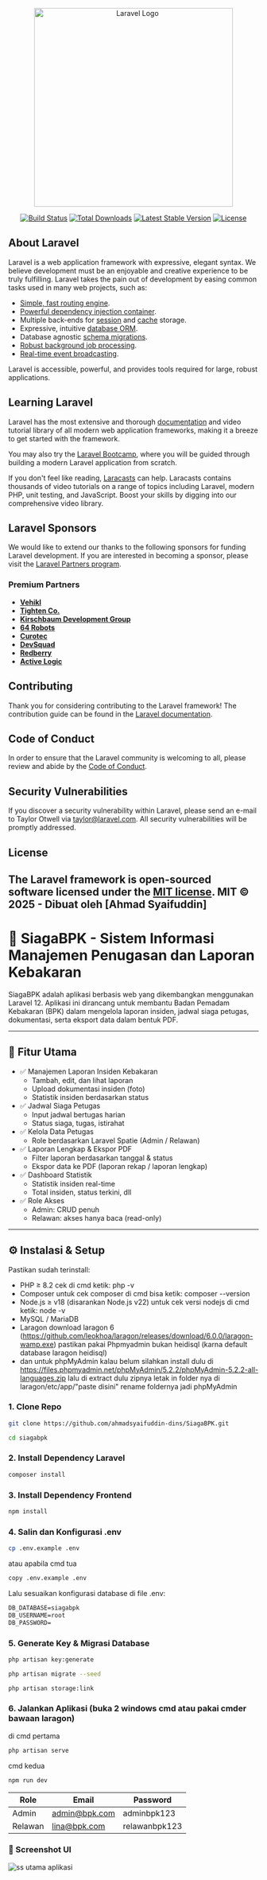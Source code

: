 <p align="center"><a href="https://laravel.com" target="_blank"><img src="https://raw.githubusercontent.com/laravel/art/master/logo-lockup/5%20SVG/2%20CMYK/1%20Full%20Color/laravel-logolockup-cmyk-red.svg" width="400" alt="Laravel Logo"></a></p>

<p align="center">
<a href="https://github.com/laravel/framework/actions"><img src="https://github.com/laravel/framework/workflows/tests/badge.svg" alt="Build Status"></a>
<a href="https://packagist.org/packages/laravel/framework"><img src="https://img.shields.io/packagist/dt/laravel/framework" alt="Total Downloads"></a>
<a href="https://packagist.org/packages/laravel/framework"><img src="https://img.shields.io/packagist/v/laravel/framework" alt="Latest Stable Version"></a>
<a href="https://packagist.org/packages/laravel/framework"><img src="https://img.shields.io/packagist/l/laravel/framework" alt="License"></a>
</p>

## About Laravel

Laravel is a web application framework with expressive, elegant syntax. We believe development must be an enjoyable and creative experience to be truly fulfilling. Laravel takes the pain out of development by easing common tasks used in many web projects, such as:

- [Simple, fast routing engine](https://laravel.com/docs/routing).
- [Powerful dependency injection container](https://laravel.com/docs/container).
- Multiple back-ends for [session](https://laravel.com/docs/session) and [cache](https://laravel.com/docs/cache) storage.
- Expressive, intuitive [database ORM](https://laravel.com/docs/eloquent).
- Database agnostic [schema migrations](https://laravel.com/docs/migrations).
- [Robust background job processing](https://laravel.com/docs/queues).
- [Real-time event broadcasting](https://laravel.com/docs/broadcasting).

Laravel is accessible, powerful, and provides tools required for large, robust applications.

## Learning Laravel

Laravel has the most extensive and thorough [documentation](https://laravel.com/docs) and video tutorial library of all modern web application frameworks, making it a breeze to get started with the framework.

You may also try the [Laravel Bootcamp](https://bootcamp.laravel.com), where you will be guided through building a modern Laravel application from scratch.

If you don't feel like reading, [Laracasts](https://laracasts.com) can help. Laracasts contains thousands of video tutorials on a range of topics including Laravel, modern PHP, unit testing, and JavaScript. Boost your skills by digging into our comprehensive video library.

## Laravel Sponsors

We would like to extend our thanks to the following sponsors for funding Laravel development. If you are interested in becoming a sponsor, please visit the [Laravel Partners program](https://partners.laravel.com).

### Premium Partners

- **[Vehikl](https://vehikl.com)**
- **[Tighten Co.](https://tighten.co)**
- **[Kirschbaum Development Group](https://kirschbaumdevelopment.com)**
- **[64 Robots](https://64robots.com)**
- **[Curotec](https://www.curotec.com/services/technologies/laravel)**
- **[DevSquad](https://devsquad.com/hire-laravel-developers)**
- **[Redberry](https://redberry.international/laravel-development)**
- **[Active Logic](https://activelogic.com)**

## Contributing

Thank you for considering contributing to the Laravel framework! The contribution guide can be found in the [Laravel documentation](https://laravel.com/docs/contributions).

## Code of Conduct

In order to ensure that the Laravel community is welcoming to all, please review and abide by the [Code of Conduct](https://laravel.com/docs/contributions#code-of-conduct).

## Security Vulnerabilities

If you discover a security vulnerability within Laravel, please send an e-mail to Taylor Otwell via [taylor@laravel.com](mailto:taylor@laravel.com). All security vulnerabilities will be promptly addressed.

## License

The Laravel framework is open-sourced software licensed under the [MIT license](https://opensource.org/licenses/MIT).
MIT © 2025 - Dibuat oleh [Ahmad Syaifuddin]
---

# 🚒 SiagaBPK - Sistem Informasi Manajemen Penugasan dan Laporan Kebakaran

SiagaBPK adalah aplikasi berbasis web yang dikembangkan menggunakan Laravel 12. Aplikasi ini dirancang untuk membantu Badan Pemadam Kebakaran (BPK) dalam mengelola laporan insiden, jadwal siaga petugas, dokumentasi, serta eksport data dalam bentuk PDF.

---

## 🔧 Fitur Utama

- ✅ Manajemen Laporan Insiden Kebakaran
  - Tambah, edit, dan lihat laporan
  - Upload dokumentasi insiden (foto)
  - Statistik insiden berdasarkan status
- ✅ Jadwal Siaga Petugas
  - Input jadwal bertugas harian
  - Status siaga, tugas, istirahat
- ✅ Kelola Data Petugas
  - Role berdasarkan Laravel Spatie (Admin / Relawan)
- ✅ Laporan Lengkap & Ekspor PDF
  - Filter laporan berdasarkan tanggal & status
  - Ekspor data ke PDF (laporan rekap / laporan lengkap)
- ✅ Dashboard Statistik
  - Statistik insiden real-time
  - Total insiden, status terkini, dll
- ✅ Role Akses
  - Admin: CRUD penuh
  - Relawan: akses hanya baca (read-only)

---

## ⚙️ Instalasi & Setup

Pastikan sudah terinstall:

- PHP ≥ 8.2 cek di cmd ketik: php -v
- Composer untuk cek composer di cmd bisa ketik: composer --version
- Node.js ≥ v18 (disarankan Node.js v22) untuk cek versi nodejs di cmd ketik: node -v
- MySQL / MariaDB
- Laragon download laragon 6 (https://github.com/leokhoa/laragon/releases/download/6.0.0/laragon-wamp.exe) pastikan pakai Phpmyadmin bukan heidisql (karna default database laragon heidisql)
- dan untuk phpMyAdmin kalau belum silahkan install dulu di https://files.phpmyadmin.net/phpMyAdmin/5.2.2/phpMyAdmin-5.2.2-all-languages.zip
lalu di extract dulu zipnya letak in folder nya di laragon/etc/app/"paste disini" rename foldernya jadi phpMyAdmin

### 1. Clone Repo

```bash
git clone https://github.com/ahmadsyaifuddin-dins/SiagaBPK.git
```
```bash
cd siagabpk
```

### 2. Install Dependency Laravel
```bash
composer install
```

### 3. Install Dependency Frontend
```bash
npm install
```

### 4. Salin dan Konfigurasi .env
```bash
cp .env.example .env
```
atau apabila cmd tua
```bash
copy .env.example .env
```
Lalu sesuaikan konfigurasi database di file .env:
```css
DB_DATABASE=siagabpk
DB_USERNAME=root
DB_PASSWORD=
```

### 5. Generate Key & Migrasi Database
```bash
php artisan key:generate
```

```bash
php artisan migrate --seed
```

```bash
php artisan storage:link
```

### 6. Jalankan Aplikasi (buka 2 windows cmd atau pakai cmder bawaan laragon)
di cmd pertama
```bash
php artisan serve
```
cmd kedua
```bash
npm run dev
```

| Role    | Email                                       | Password |
| ------- | ------------------------------------------- | -------- |
| Admin   | [admin@bpk.com](mailto:admin@bpk.com)       | adminbpk123 |
| Relawan | [lina@bpk.com](mailto:lina@bpk.com)         | relawanbpk123 |


### 📸 Screenshot UI
![ss utama aplikasi](https://github.com/user-attachments/assets/1a8bcee8-f304-425a-bcc2-53956850ff62)

